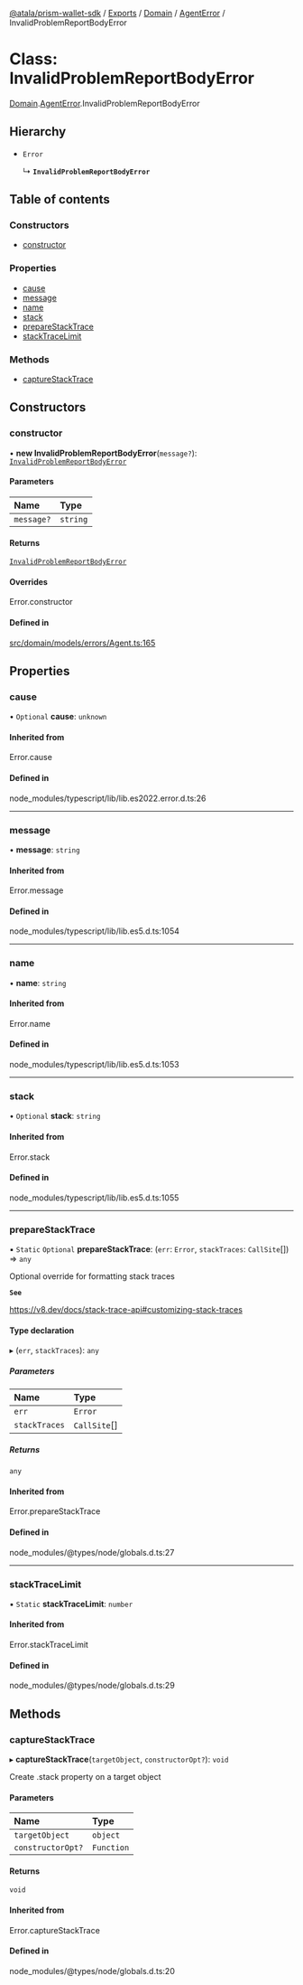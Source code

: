 [@atala/prism-wallet-sdk](../README.md) / [Exports](../modules.md) / [Domain](../modules/Domain.md) / [AgentError](../modules/Domain.AgentError.md) / InvalidProblemReportBodyError

# Class: InvalidProblemReportBodyError

[Domain](../modules/Domain.md).[AgentError](../modules/Domain.AgentError.md).InvalidProblemReportBodyError

## Hierarchy

- `Error`

  ↳ **`InvalidProblemReportBodyError`**

## Table of contents

### Constructors

- [constructor](Domain.AgentError.InvalidProblemReportBodyError.md#constructor)

### Properties

- [cause](Domain.AgentError.InvalidProblemReportBodyError.md#cause)
- [message](Domain.AgentError.InvalidProblemReportBodyError.md#message)
- [name](Domain.AgentError.InvalidProblemReportBodyError.md#name)
- [stack](Domain.AgentError.InvalidProblemReportBodyError.md#stack)
- [prepareStackTrace](Domain.AgentError.InvalidProblemReportBodyError.md#preparestacktrace)
- [stackTraceLimit](Domain.AgentError.InvalidProblemReportBodyError.md#stacktracelimit)

### Methods

- [captureStackTrace](Domain.AgentError.InvalidProblemReportBodyError.md#capturestacktrace)

## Constructors

### constructor

• **new InvalidProblemReportBodyError**(`message?`): [`InvalidProblemReportBodyError`](Domain.AgentError.InvalidProblemReportBodyError.md)

#### Parameters

| Name | Type |
| :------ | :------ |
| `message?` | `string` |

#### Returns

[`InvalidProblemReportBodyError`](Domain.AgentError.InvalidProblemReportBodyError.md)

#### Overrides

Error.constructor

#### Defined in

[src/domain/models/errors/Agent.ts:165](https://github.com/hyperledger/identus-edge-agent-sdk-ts/blob/c632f0efed4b3d905476bd3d4312ebd50a8d0a12/src/domain/models/errors/Agent.ts#L165)

## Properties

### cause

• `Optional` **cause**: `unknown`

#### Inherited from

Error.cause

#### Defined in

node_modules/typescript/lib/lib.es2022.error.d.ts:26

___

### message

• **message**: `string`

#### Inherited from

Error.message

#### Defined in

node_modules/typescript/lib/lib.es5.d.ts:1054

___

### name

• **name**: `string`

#### Inherited from

Error.name

#### Defined in

node_modules/typescript/lib/lib.es5.d.ts:1053

___

### stack

• `Optional` **stack**: `string`

#### Inherited from

Error.stack

#### Defined in

node_modules/typescript/lib/lib.es5.d.ts:1055

___

### prepareStackTrace

▪ `Static` `Optional` **prepareStackTrace**: (`err`: `Error`, `stackTraces`: `CallSite`[]) => `any`

Optional override for formatting stack traces

**`See`**

https://v8.dev/docs/stack-trace-api#customizing-stack-traces

#### Type declaration

▸ (`err`, `stackTraces`): `any`

##### Parameters

| Name | Type |
| :------ | :------ |
| `err` | `Error` |
| `stackTraces` | `CallSite`[] |

##### Returns

`any`

#### Inherited from

Error.prepareStackTrace

#### Defined in

node_modules/@types/node/globals.d.ts:27

___

### stackTraceLimit

▪ `Static` **stackTraceLimit**: `number`

#### Inherited from

Error.stackTraceLimit

#### Defined in

node_modules/@types/node/globals.d.ts:29

## Methods

### captureStackTrace

▸ **captureStackTrace**(`targetObject`, `constructorOpt?`): `void`

Create .stack property on a target object

#### Parameters

| Name | Type |
| :------ | :------ |
| `targetObject` | `object` |
| `constructorOpt?` | `Function` |

#### Returns

`void`

#### Inherited from

Error.captureStackTrace

#### Defined in

node_modules/@types/node/globals.d.ts:20
